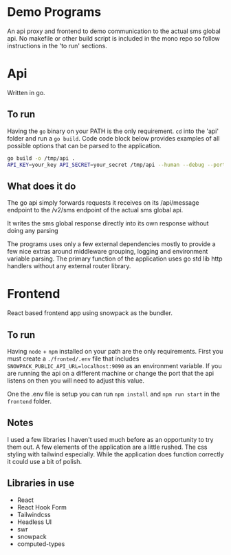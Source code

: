 # Demo Programs

An api proxy and frontend to demo communication to the actual sms global api. No makefile or other build script is included in the mono repo so follow instructions in the 'to run' sections.

# Api

Written in go. 

## To run

Having the `go` binary on your PATH is the only requirement. `cd` into the 'api' folder and run a `go build`. Code code block below provides examples of all possible options that can be parsed to the application.

```sh
go build -o /tmp/api .
API_KEY=your_key API_SECRET=your_secret /tmp/api --human --debug --port 9090
```

## What does it do

The go api simply forwards requests it receives on its /api/message endpoint to the /v2/sms endpoint of the actual sms global api.

It writes the sms global response directly into its own response without doing any parsing

The programs uses only a few external dependencies mostly to provide a few nice extras around middleware grouping, logging and environment variable parsing. The primary function of the application uses go std lib http handlers without any external router library.

# Frontend

React based frontend app using  snowpack as the bundler.

## To run

Having `node` + `npm` installed on your path are the only requirements. First you must create a `./fronted/.env` file that includes `SNOWPACK_PUBLIC_API_URL=localhost:9090` as an environment variable. If you are running the api on a different machine or change the port that the api listens on then you will need to adjust this value.

One the .env file is setup you can run `npm install` and `npm run start` in the `frontend` folder.

## Notes

I used a few libraries I haven't used much before as an opportunity to try them out. A few elements of the application are a little rushed. The css styling with tailwind especially. While the application does function correctly it could use a bit of polish.

## Libraries in use

- React
- React Hook Form
- Tailwindcss
- Headless UI
- swr
- snowpack
- computed-types